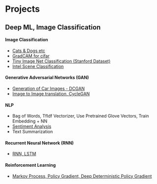 # Projects

## Deep ML, Image Classification
#### Image Classification
  * [Cats & Dogs etc](https://github.com/abalaji-blr/Projects/tree/master/Images_ML)
  * [GradCAM for cifar](https://github.com/abalaji-blr/Projects/tree/master/GradCAM)
  * [Tiny Image Net Classification (Stanford Dataset)](https://github.com/abalaji-blr/Projects/blob/master/Images_ML/TinyImageNet/Submission/V3_Imgaug_clr_tiny.ipynb)
  * [Intel Scene Classification](https://github.com/abalaji-blr/Projects/tree/master/Images_ML/AVIntelSceneClassification/TL_Fine_Tune)

#### Generative Adversarial Networks (GAN)

* [Generation of Car Images - DCGAN](https://github.com/abalaji-blr/DCGAN)
* [Image to Image translation, CycleGAN](https://github.com/abalaji-blr/GAN/tree/master/ver2)

#### NLP

* Bag of Words, TfIdf Vectorizer, Use Pretrained Glove Vectors, Train Embedding + NN
* [Sentiment Analysis](https://github.com/abalaji-blr/Projects/tree/master/NLP/NeuralNetForNLP)
* Text Summarization

#### Recurrent Neural Network (RNN)

* [RNN, LSTM](https://github.com/abalaji-blr/Projects/tree/master/RNN)

#### Reinforcement Learning

* [Markov Process, Policy Gradient, Deep Deterministic Policy Gradient](https://github.com/abalaji-blr/Projects/tree/master/RL)



